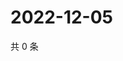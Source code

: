 # 2022-12-05

共 0 条

<!-- BEGIN WEIBO -->
<!-- 最后更新时间 Mon Dec 05 2022 16:07:20 GMT+0800 (China Standard Time) -->

<!-- END WEIBO -->
